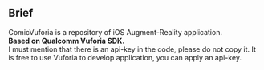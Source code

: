 ## Brief
ComicVuforia is a repository of iOS Augment-Reality application.  
**Based on Qualcomm Vuforia SDK.**  
I must mention that there is an api-key in the code, please do not copy it. It is free to use Vuforia to develop application, you can apply an api-key.
